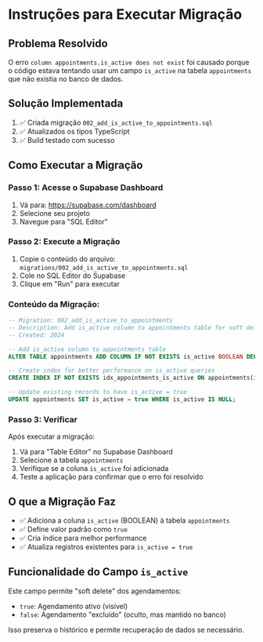 # Instruções para Executar Migração

## Problema Resolvido
O erro `column appointments.is_active does not exist` foi causado porque o código estava tentando usar um campo `is_active` na tabela `appointments` que não existia no banco de dados.

## Solução Implementada
1. ✅ Criada migração `002_add_is_active_to_appointments.sql`
2. ✅ Atualizados os tipos TypeScript
3. ✅ Build testado com sucesso

## Como Executar a Migração

### Passo 1: Acesse o Supabase Dashboard
1. Vá para: https://supabase.com/dashboard
2. Selecione seu projeto
3. Navegue para "SQL Editor"

### Passo 2: Execute a Migração
1. Copie o conteúdo do arquivo: `migrations/002_add_is_active_to_appointments.sql`
2. Cole no SQL Editor do Supabase
3. Clique em "Run" para executar

### Conteúdo da Migração:
```sql
-- Migration: 002_add_is_active_to_appointments
-- Description: Add is_active column to appointments table for soft delete functionality
-- Created: 2024

-- Add is_active column to appointments table
ALTER TABLE appointments ADD COLUMN IF NOT EXISTS is_active BOOLEAN DEFAULT true;

-- Create index for better performance on is_active queries
CREATE INDEX IF NOT EXISTS idx_appointments_is_active ON appointments(is_active);

-- Update existing records to have is_active = true
UPDATE appointments SET is_active = true WHERE is_active IS NULL;
```

### Passo 3: Verificar
Após executar a migração:
1. Vá para "Table Editor" no Supabase Dashboard
2. Selecione a tabela `appointments`
3. Verifique se a coluna `is_active` foi adicionada
4. Teste a aplicação para confirmar que o erro foi resolvido

## O que a Migração Faz
- ✅ Adiciona a coluna `is_active` (BOOLEAN) à tabela `appointments`
- ✅ Define valor padrão como `true`
- ✅ Cria índice para melhor performance
- ✅ Atualiza registros existentes para `is_active = true`

## Funcionalidade do Campo `is_active`
Este campo permite "soft delete" dos agendamentos:
- `true`: Agendamento ativo (visível)
- `false`: Agendamento "excluído" (oculto, mas mantido no banco)

Isso preserva o histórico e permite recuperação de dados se necessário.